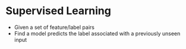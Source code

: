 # Supervised Learning

- Given a set of feature/label pairs
- Find a model predicts the label associated with a previously unseen input
